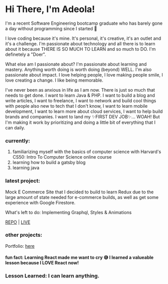 # Hi There, I'm Adeola!

I'm a recent Software Engineering bootcamp graduate who has barely gone a day without programming since I started 😬


I love coding because it's mine. It's personal, it's creative, it's an outlet and it's a challenge. I'm passionate about technology
and all there is to learn about it because THERE IS SO MUCH TO LEARN and so much to DO. I'm definetely a "Doer".


What else am I passionate about? I'm passionate about learning and mastery. Anything worth doing is worth doing (beyond) WELL. I'm also passionate
about impact. I love helping people, I love making people smile, I love creating a change. I like being memorable.


I've never been as anxious in life as I am now. There is just so much that needs to get done. I want to learn Java & PHP. I want to build a blog and 
write articles, I want to freelance, I want to network and build cool things with people also new to tech that I don't know, I want to learn mobile 
development, I want to learn more about cloud services, I want to help build brands and companies. I want to land my ✨FIRST DEV JOB✨... WOAH! 
But I'm making it work by prioritizing and doing a little bit of everything that I can daily.

### currently: 
1. familiarizing myself with the basics of computer science with Harvard's CS50: Intro To Computer Science online course
2. learning how to build a gatsby blog
3. learning java

### latest project: 
Mock E Commerce Site that I decided to build to learn Redux due to the large amount of state needed for e-commerce builds, as well as get some experience with
Google Firestore. 

What's left to do: Implementing Graphql, Styles & Animations

[REPO](https://github.com/adeola-ak/dod-clothing) | [LIVE](https://aa-dod.herokuapp.com/)



### other projects:


Portfolio: [here](https://adeola-ak.github.io/)



#### fun fact: Learning React made me want to cry 😅 I learned a valueable lesson because I LOVE React now! 
### Lesson Learned: I can learn anything.


<!--
**adeola-ak/adeola-ak** is a ✨ _special_ ✨ repository because its `README.md` (this file) appears on your GitHub profile.

-->
